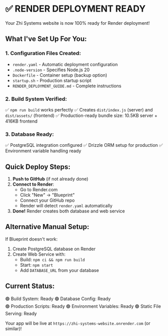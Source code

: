 # ✅ RENDER DEPLOYMENT READY

Your Zhi Systems website is now 100% ready for Render deployment! 

## What I've Set Up For You:

### 1. Configuration Files Created:
- `render.yaml` - Automatic deployment configuration
- `.node-version` - Specifies Node.js 20
- `Dockerfile` - Container setup (backup option)
- `startup.sh` - Production startup script
- `RENDER_DEPLOYMENT_GUIDE.md` - Complete instructions

### 2. Build System Verified:
✅ `npm run build` works perfectly
✅ Creates `dist/index.js` (server) and `dist/assets/` (frontend)
✅ Production-ready bundle size: 10.5KB server + 416KB frontend

### 3. Database Ready:
✅ PostgreSQL integration configured
✅ Drizzle ORM setup for production
✅ Environment variable handling ready

## Quick Deploy Steps:

1. **Push to GitHub** (if not already done)
2. **Connect to Render**:
   - Go to Render.com
   - Click "New" → "Blueprint"
   - Connect your GitHub repo
   - Render will detect `render.yaml` automatically
3. **Done!** Render creates both database and web service

## Alternative Manual Setup:
If Blueprint doesn't work:
1. Create PostgreSQL database on Render
2. Create Web Service with:
   - Build: `npm ci && npm run build`
   - Start: `npm start`
   - Add `DATABASE_URL` from your database

## Current Status:
🟢 Build System: Ready
🟢 Database Config: Ready  
🟢 Production Scripts: Ready
🟢 Environment Variables: Ready
🟢 Static File Serving: Ready

Your app will be live at `https://zhi-systems-website.onrender.com` (or similar)!